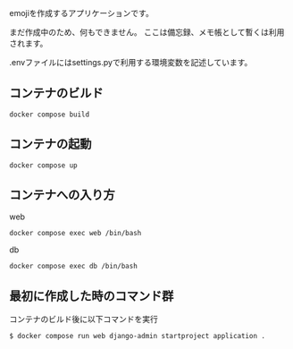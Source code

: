 emojiを作成するアプリケーションです。

まだ作成中のため、何もできません。
ここは備忘録、メモ帳として暫くは利用されます。

.envファイルにはsettings.pyで利用する環境変数を記述しています。


## コンテナのビルド

```shell
docker compose build
```

## コンテナの起動

```shell
docker compose up
```

## コンテナへの入り方

web
```shell
docker compose exec web /bin/bash
```

db
```shell
docker compose exec db /bin/bash
```

## 最初に作成した時のコマンド群

コンテナのビルド後に以下コマンドを実行

```shell
$ docker compose run web django-admin startproject application .
```